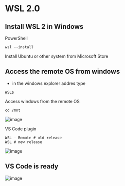 
# WSL 2.0
## Install WSL 2 in Windows
PowerShell
```shell
wsl --install
```

Install Ubuntu or other system from Microsoft Store

## Access the remote OS from windows
* in the windows explorer addres type
```
WSL$
```

Access windows from the remote OS
```shell
cd /mnt
```
![image](https://user-images.githubusercontent.com/9446035/215339077-3e72f230-9ec0-4190-81e5-28ff873f204b.png)


VS Code plugin
```
WSL - Remote # old release
WSL # new release
```
![image](https://user-images.githubusercontent.com/9446035/215338882-14a1b876-1671-4104-8e89-3abacf1fe41f.png)
## VS Code is ready
![image](https://user-images.githubusercontent.com/9446035/215338966-36f04517-6fb3-4f48-8591-71712dff6525.png)
